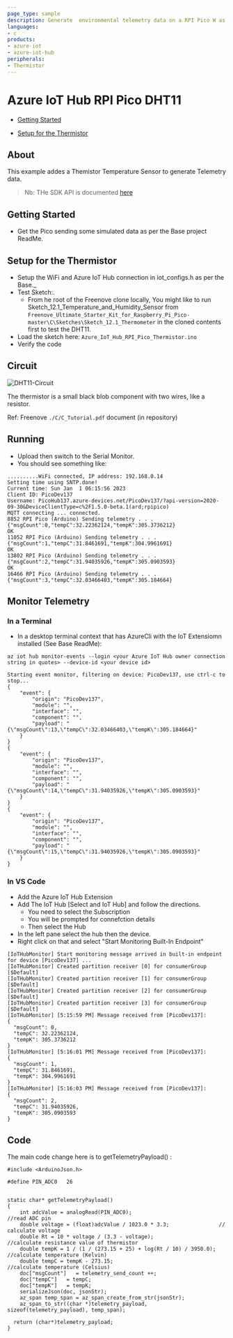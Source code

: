 ```yaml
---
page_type: sample
description: Generate  environmental telemetry data on a RPI Pico W as an Arduino device and send to an Azure IoT Hub.
languages:
- c
products:
- azure-iot
- azure-iot-hub
peripherals:
- Thermistor
---
```



# Azure IoT Hub RPI Pico DHT11

-   [Getting Started](#Getting-Started)
    
-   [Setup for the Thermistor](#Setup-for-the-Thermistor)

## About

This example addes a Themistor Temperature Sensor to generate  Telemetry data.

> Nb: THe SDK API is documented [here](https://azuresdkdocs.blob.core.windows.net/$web/c/az_iot/1.1.0-beta.2/index.html)

## Getting Started

- Get the Pico sending some simulated data as per the Base project ReadMe.

## Setup for the Thermistor
- Setup the WiFi and Azure IoT Hub connection in iot_configs.h as per the Base._ 
- Test Sketch:.
  - From he root of the Freenove clone locally,
    You might like to run Sketch_12.1_Temperature_and_Humidity_Sensor from ```Freenove_Ultimate_Starter_Kit_for_Raspberry_Pi_Pico-master\C\Sketches\Sketch_12.1_Thermometer``` in the cloned contents first to test the DHT11.
- Load the sketch here: ```Azure_IoT_Hub_RPI_Pico_Thermistor.ino```
- Verify the code

## Circuit

![DHT11-Circuit](./Thermistor-Circuit.png)

The thermistor is a small black blob component with two wires, like a resistor.

Ref: Freenove ```./C/C_Tutorial.pdf``` document (in repository) 

## Running
- Upload then switch to the Serial Monitor.
- You should see something like:
```
..........WiFi connected, IP address: 192.168.0.14
Setting time using SNTP.done!
Current time: Sun Jan  1 06:15:56 2023
Client ID: PicoDev137
Username: PicoHub137.azure-devices.net/PicoDev137/?api-version=2020-09-30&DeviceClientType=c%2F1.5.0-beta.1(ard;rpipico)
MQTT connecting ... connected.
8852 RPI Pico (Arduino) Sending telemetry . . . {"msgCount":0,"tempC":32.22362124,"tempK":305.3736212}
OK
11052 RPI Pico (Arduino) Sending telemetry . . . {"msgCount":1,"tempC":31.8461691,"tempK":304.9961691}
OK
13802 RPI Pico (Arduino) Sending telemetry . . . {"msgCount":2,"tempC":31.94035926,"tempK":305.0903593}
OK
16466 RPI Pico (Arduino) Sending telemetry . . . {"msgCount":3,"tempC":32.03466403,"tempK":305.184664}
```

## Monitor Telemetry

### In a Terminal
- In a desktop terminal context that has AzureCli with the IoT Extensiomn installed (See Base ReadMe):  
```
az iot hub monitor-events --login <your Azure IoT Hub owner connection string in quotes> --device-id <your device id>
```

```
Starting event monitor, filtering on device: PicoDev137, use ctrl-c to stop...
{
    "event": {
        "origin": "PicoDev137",
        "module": "",
        "interface": "",
        "component": "",
        "payload": "{\"msgCount\":13,\"tempC\":32.03466403,\"tempK\":305.184664}"
    }
}
{
    "event": {
        "origin": "PicoDev137",
        "module": "",
        "interface": "",
        "component": "",
        "payload": "{\"msgCount\":14,\"tempC\":31.94035926,\"tempK\":305.0903593}"
    }
}
{
    "event": {
        "origin": "PicoDev137",
        "module": "",
        "interface": "",
        "component": "",
        "payload": "{\"msgCount\":15,\"tempC\":31.94035926,\"tempK\":305.0903593}"
    }
}
```

### In VS Code
- Add the Azure IoT Hub Extension
- Add The IoT Hub [Select and IoT Hub] and follow the directions.
  - You need to select the Subscription 
  - You will be prompted for connefction details
  - Then select the Hub
- In the left pane select the hub then the device.
- Right click on that and select "Start Monitoring Built-In Endpoint"

```
[IoTHubMonitor] Start monitoring message arrived in built-in endpoint for device [PicoDev137] ...
[IoTHubMonitor] Created partition receiver [0] for consumerGroup [$Default]
[IoTHubMonitor] Created partition receiver [1] for consumerGroup [$Default]
[IoTHubMonitor] Created partition receiver [2] for consumerGroup [$Default]
[IoTHubMonitor] Created partition receiver [3] for consumerGroup [$Default]
[IoTHubMonitor] [5:15:59 PM] Message received from [PicoDev137]:
{
  "msgCount": 0,
  "tempC": 32.22362124,
  "tempK": 305.3736212
}
[IoTHubMonitor] [5:16:01 PM] Message received from [PicoDev137]:
{
  "msgCount": 1,
  "tempC": 31.8461691,
  "tempK": 304.9961691
}
[IoTHubMonitor] [5:16:03 PM] Message received from [PicoDev137]:
{
  "msgCount": 2,
  "tempC": 31.94035926,
  "tempK": 305.0903593
}
```

## Code

The main code change here is to getTelemetryPayload() :
```
#include <ArduinoJson.h>

#define PIN_ADC0   26


static char* getTelemetryPayload()
{
    int adcValue = analogRead(PIN_ADC0);                            //read ADC pin
    double voltage = (float)adcValue / 1023.0 * 3.3;                // calculate voltage
    double Rt = 10 * voltage / (3.3 - voltage);                     //calculate resistance value of thermistor
    double tempK = 1 / (1 / (273.15 + 25) + log(Rt / 10) / 3950.0); //calculate temperature (Kelvin)
    double tempC = tempK - 273.15;                                  //calculate temperature (Celsius)
    doc["msgCount"]   = telemetry_send_count ++;
    doc["tempC"]   = tempC;
    doc["tempK"]   = tempK;
    serializeJson(doc, jsonStr);
    az_span temp_span = az_span_create_from_str(jsonStr);
    az_span_to_str((char *)telemetry_payload, sizeof(telemetry_payload), temp_span);

  return (char*)telemetry_payload;
}
```